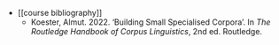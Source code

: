 - [[course bibliography]]
	- Koester, Almut. 2022. ‘Building Small Specialised Corpora’. In *The Routledge Handbook of Corpus Linguistics*, 2nd ed. Routledge.